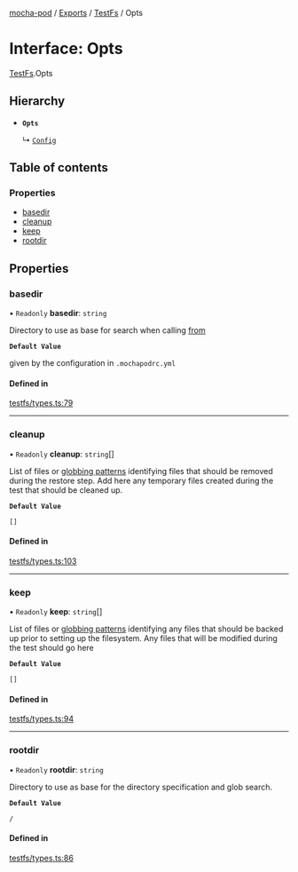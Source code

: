 [mocha-pod](../README.md) / [Exports](../modules.md) / [TestFs](../modules/TestFs.md) / Opts

# Interface: Opts

[TestFs](../modules/TestFs.md).Opts

## Hierarchy

- **`Opts`**

  ↳ [`Config`](TestFs.Config.md)

## Table of contents

### Properties

- [basedir](TestFs.Opts.md#basedir)
- [cleanup](TestFs.Opts.md#cleanup)
- [keep](TestFs.Opts.md#keep)
- [rootdir](TestFs.Opts.md#rootdir)

## Properties

### <a id="basedir" name="basedir"></a> basedir

• `Readonly` **basedir**: `string`

Directory to use as base for search when calling [from](TestFs.TestFs.md#from)

**`Default Value`**

given by the configuration in `.mochapodrc.yml`

#### Defined in

[testfs/types.ts:79](https://github.com/balena-io-modules/mocha-pod/blob/ee6b4c1/lib/testfs/types.ts#L79)

___

### <a id="cleanup" name="cleanup"></a> cleanup

• `Readonly` **cleanup**: `string`[]

List of files or [globbing patterns](https://github.com/mrmlnc/fast-glob#pattern-syntax)
identifying  files that should be removed during the restore step.
Add here any temporary files created during the test that should be cleaned up.

**`Default Value`**

`[]`

#### Defined in

[testfs/types.ts:103](https://github.com/balena-io-modules/mocha-pod/blob/ee6b4c1/lib/testfs/types.ts#L103)

___

### <a id="keep" name="keep"></a> keep

• `Readonly` **keep**: `string`[]

List of files or [globbing patterns](https://github.com/mrmlnc/fast-glob#pattern-syntax)
identifying any files that should be backed up prior to setting up the
filesystem. Any files that will be modified during the test should go here

**`Default Value`**

`[]`

#### Defined in

[testfs/types.ts:94](https://github.com/balena-io-modules/mocha-pod/blob/ee6b4c1/lib/testfs/types.ts#L94)

___

### <a id="rootdir" name="rootdir"></a> rootdir

• `Readonly` **rootdir**: `string`

Directory to use as base for the directory specification and glob search.

**`Default Value`**

`/`

#### Defined in

[testfs/types.ts:86](https://github.com/balena-io-modules/mocha-pod/blob/ee6b4c1/lib/testfs/types.ts#L86)
